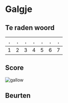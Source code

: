 # Galgje

## Te raden woord

|.|.|.|.|.|.|.|
|-|-|-|-|-|-|-|
|1|2|3|4|5|6|7|

## Score
![gallow](./images/1.png)

## Beurten